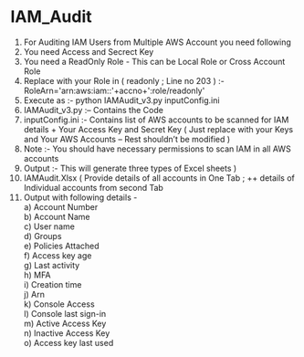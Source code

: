 # IAM_Audit
1. For Auditing IAM Users from Multiple AWS Account you need following 
2. You need Access and Secrect Key 
3. You need a ReadOnly Role - This can be Local Role or Cross Account Role 
4. Replace with your Role in ( readonly ; Line no 203 ) :- RoleArn='arn:aws:iam::'+accno+':role/readonly'
5. Execute as  :-  python IAMAudit_v3.py    inputConfig.ini 
6. IAMAudit_v3.py :– Contains the Code 
7. inputConfig.ini :-  Contains list of AWS accounts to be scanned for IAM details  +  Your Access Key and Secret Key  ( Just replace with    your Keys and Your AWS Accounts – Rest shouldn’t be modified )
8. Note :- You should have necessary permissions to scan IAM in all AWS accounts 
9. Output :- This will generate three types of Excel sheets ) 
10. IAMAudit.Xlsx  (   Provide details of all accounts in One Tab ;  ++ details of Individual accounts from second Tab 
11. Output with following details - \
a) Account Number	\
b) Account Name	\
c) User name \
d) Groups \
e) Policies Attached \
f) Access key age \
g) Last activity \
h) MFA	 \
i) Creation time	\
j) Arn	\
k) Console Access	\
l) Console last sign-in	\
m) Active Access Key	\
n) Inactive Access Key	\
o) Access key last used 


 
